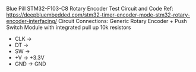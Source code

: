 Blue Pill STM32-F103-C8 Rotary Encoder Test Circuit and Code
Ref: https://deepbluembedded.com/stm32-timer-encoder-mode-stm32-rotary-encoder-interfacing/
Circuit Connections:
Generic Rotary Encoder + Push Switch Module with integrated pull up 10k resistors

* CLK ->
* DT  ->
* SW  -> 
* +V   -> +3.3V 
* GND -> GND
